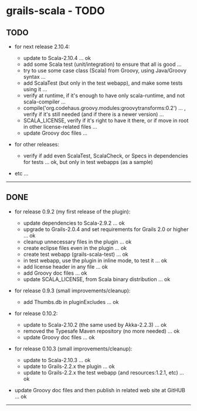 grails-scala - TODO
===================

TODO
----

- for next release 2.10.4:
	- update to Scala-2.10.4 ... ok
    - add some Scala test (unit/integration) to ensure that all is good ...
	- try to use some case class (Scala) from Groovy, using Java/Groovy syntax ...
	- add ScalaTest (but only in the test webapp), and make some tests using it ...
    - verify at runtime, if it's enough to have only scala-runtime, and not scala-compiler ...
    - compile('org.codehaus.groovy.modules:groovytransforms:0.2') ... , verify if it's still needed (and if there is a newer version) ...
    - SCALA_LICENSE, verify if it's right to have it there, or if move in root in other license-related files ...
	- update Groovy doc files ...


- for other releases:
	- verify if add even ScalaTest, ScalaCheck, or Specs in dependencies for tests ... ok, but only in test webapps (as a sample)


- etc ...

---------------


DONE
----

- for release 0.9.2 (my first release of the plugin):
    + update dependencies to Scala-2.9.2 ... ok
    + upgrade to Grails-2.0.4 and set requirements for Grails 2.0 or higher ... ok
    + cleanup unnecessary files in the plugin ... ok
    + create eclipse files even in the plugin ... ok
    + create test webapp (grails-scala-test) ... ok
    + in test webapp, use the plugin in inline mode, to test it ... ok
    + add license header in any file ... ok
    + add Groovy doc files ... ok
    + update SCALA_LICENSE, from Scala binary distribution ... ok

- for release 0.9.3 (small improvements/cleanup):
    + add Thumbs.db in pluginExcludes ... ok

- for release 0.10.2:
	- update to Scala-2.10.2 (the same used by Akka-2.2.3) ... ok
	- removed the Typesafe Maven repository (no more needed) ... ok
	- update Groovy doc files ... ok

- for release 0.10.3 (small improvements/cleanup):
	- update to Scala-2.10.3 ... ok
	- update to Grails-2.2.x the plugin ... ok
	- update to Grails-2.2.x the test webapp (and resources:1.2.1, etc) ... ok

- update Groovy doc files and then publish in related web site at GitHUB ... ok


---------------
